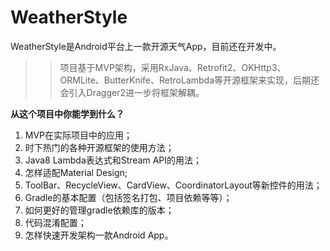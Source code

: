 # WeatherStyle


WeatherStyle是Android平台上一款开源天气App，目前还在开发中。

>> 项目基于MVP架构，采用RxJava、Retrofit2、OKHttp3、ORMLite、ButterKnife、RetroLambda等开源框架来实现，后期还会引入Dragger2进一步将框架解耦。

**从这个项目中你能学到什么？**

1. MVP在实际项目中的应用；
2. 时下热门的各种开源框架的使用方法；
3. Java8 Lambda表达式和Stream API的用法；
4. 怎样适配Material Design;
5. ToolBar、RecycleView、CardView、CoordinatorLayout等新控件的用法；
6. Gradle的基本配置（包括签名打包、项目依赖等等）；
7. 如何更好的管理gradle依赖库的版本；
8. 代码混淆配置；
9. 怎样快速开发架构一款Android App。
